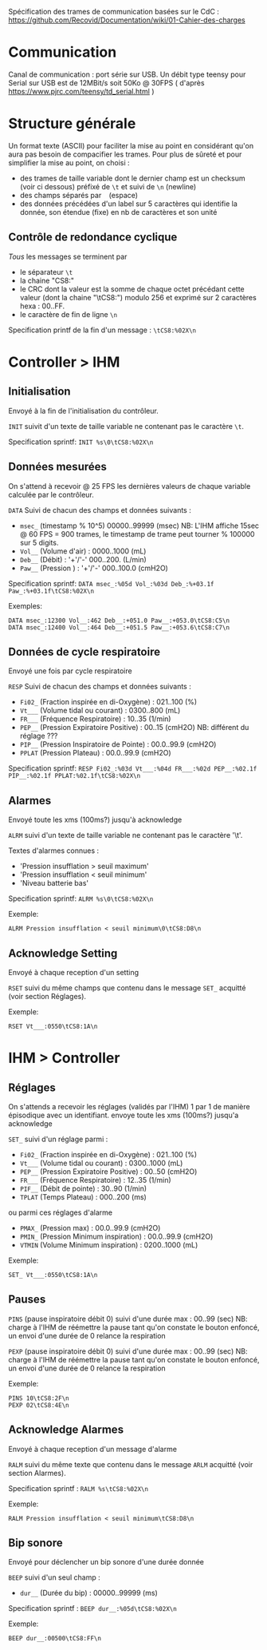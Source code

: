 Spécification des trames de communication basées sur le CdC :
https://github.com/Recovid/Documentation/wiki/01-Cahier-des-charges

# Communication

Canal de communication : port série sur USB.
Un débit type teensy pour Serial sur USB est de 12MBit/s soit 50Ko @ 30FPS ( d'après https://www.pjrc.com/teensy/td_serial.html )

# Structure générale

Un format texte (ASCII) pour faciliter la mise au point en considérant qu'on aura pas besoin de compacifier les trames. Pour plus de sûreté et pour simplifier la mise au point, on choisi :
- des trames de taille variable dont le dernier champ est un checksum (voir ci dessous) préfixé de `\t` et suivi de `\n` (newline)
- des champs séparés par ` ` (espace)
- des données précédées d'un label sur 5 caractères qui identifie la donnée, son étendue (fixe) en nb de caractères et son unité

## Contrôle de redondance cyclique

*Tous* les messages se terminent par
- le séparateur `\t`
- la chaine "CS8:"
- le CRC dont la valeur est la somme de chaque octet précédant cette valeur (dont la chaine "\tCS8:") modulo 256 et exprimé sur 2 caractères hexa : 00..FF.
- le caractère de fin de ligne `\n`

Specification printf de la fin d'un message : `\tCS8:%02X\n`

# Controller > IHM

## Initialisation

Envoyé à la fin de l'initialisation du contrôleur.

`INIT` suivit d'un texte de taille variable ne contenant pas le caractère `\t`.

Specification sprintf: 
`INIT %s\0\tCS8:%02X\n`

## Données mesurées

On s'attend à recevoir @ 25 FPS les dernières valeurs de chaque variable calculée par le contrôleur.

`DATA`
Suivi de chacun des champs et données suivants :

- `msec_` (timestamp % 10^5) 00000..99999 (msec)
  NB: L'IHM affiche 15sec @ 60 FPS = 900 trames, le timestamp de trame peut tourner % 100000 sur 5 digits.
- `Vol__` (Volume d'air) : 0000..1000 (mL)
- `Deb__` (Débit) : '+'/'-' 000..200. (L/min)
- `Paw__` (Pression ) : '+'/'-' 000..100.0 (cmH2O)

Specification sprintf:
`DATA msec_:%05d Vol_:%03d Deb_:%+03.1f Paw_:%+03.1f\tCS8:%02X\n`

Exemples:
```
DATA msec_:12300 Vol__:462 Deb__:+051.0 Paw__:+053.0\tCS8:C5\n
DATA msec_:12400 Vol__:464 Deb__:+051.5 Paw__:+053.6\tCS8:C7\n
```

## Données de cycle respiratoire

Envoyé une fois par cycle respiratoire

`RESP`
Suivi de chacun des champs et données suivants :

- `Fi02_` (Fraction inspirée en di-Oxygène) : 021..100 (%)
- `Vt___` (Volume tidal ou courant) : 0300..800 (mL)
- `FR___` (Fréquence Respiratoire) : 10..35 (1/min)
- `PEP__` (Pression Expiratoire Positive) : 00..15 (cmH2O) NB: différent du réglage ???
- `PIP__` (Pression Inspiratoire de Pointe) : 00.0..99.9 (cmH2O) 
- `PPLAT` (Pression Plateau) : 00.0..99.9 (cmH2O) 

Specification sprintf:
`RESP Fi02_:%03d Vt___:%04d FR___:%02d PEP__:%02.1f PIP__:%02.1f PPLAT:%02.1f\tCS8:%02X\n`

## Alarmes

Envoyé toute les xms (100ms?) jusqu'à acknowledge

`ALRM` suivi d'un texte de taille variable ne contenant pas le caractère '\t'.

Textes d'alarmes connues :
- 'Pression insufflation > seuil maximum'
- 'Pression insufflation < seuil minimum'
- 'Niveau batterie bas'

Specification sprintf: 
`ALRM %s\0\tCS8:%02X\n`

Exemple:
```
ALRM Pression insufflation < seuil minimum\0\tCS8:D8\n
```

## Acknowledge Setting

Envoyé à chaque reception d'un setting

`RSET` suivi du même champs que contenu dans le message `SET_` acquitté (voir section Réglages).

Exemple:
```
RSET Vt___:0550\tCS8:1A\n
```

# IHM > Controller

## Réglages

On s'attends a recevoir les réglages (validés par l'IHM) 1 par 1 de manière épisodique avec un identifiant.
envoye toute les xms (100ms?) jusqu'a acknowledge

`SET_` suivi d'un réglage parmi :

- `Fi02_` (Fraction inspirée en di-Oxygène) : 021..100 (%)
- `Vt___` (Volume tidal ou courant) : 0300..1000 (mL)
- `PEP__` (Pression Expiratoire Positive) : 00..50 (cmH2O)
- `FR___` (Fréquence Respiratoire) : 12..35 (1/min)
- `PIF__` (Débit de pointe) : 30..90 (1/min)
- `TPLAT` (Temps Plateau) : 000..200 (ms)

ou parmi ces réglages d'alarme

- `PMAX_` (Pression max) : 00.0..99.9 (cmH2O) 
- `PMIN_` (Pression Minimum inspiration) : 00.0..99.9 (cmH2O) 
- `VTMIN` (Volume Minimum inspiration) : 0200..1000 (mL)

Exemple:
```
SET_ Vt___:0550\tCS8:1A\n
```

## Pauses

`PINS` (pause inspiratoire débit 0) suivi d'une durée max : 00..99 (sec) NB: charge à l'IHM de réémettre la pause tant qu'on constate le bouton enfoncé, un envoi d'une durée de 0 relance la respiration

`PEXP` (pause inspiratoire débit 0) suivi d'une durée max : 00..99 (sec) NB: charge à l'IHM de réémettre la pause tant qu'on constate le bouton enfoncé, un envoi d'une durée de 0 relance la respiration

Exemple:
```
PINS 10\tCS8:2F\n
PEXP 02\tCS8:4E\n
```

## Acknowledge Alarmes

Envoyé à chaque reception d'un message d'alarme

`RALM` suivi du même texte que contenu dans le message `ARLM` acquitté (voir section Alarmes).

Specification sprintf :
`RALM %s\tCS8:%02X\n`

Exemple:
```
RALM Pression insufflation < seuil minimum\tCS8:D8\n
```

## Bip sonore

Envoyé pour déclencher un bip sonore d'une durée donnée

`BEEP` suivi d'un seul champ :

- `dur__` (Durée du bip) : 00000..99999 (ms)

Specification sprintf :
`BEEP dur__:%05d\tCS8:%02X\n`

Exemple:
```
BEEP dur__:00500\tCS8:FF\n
```

